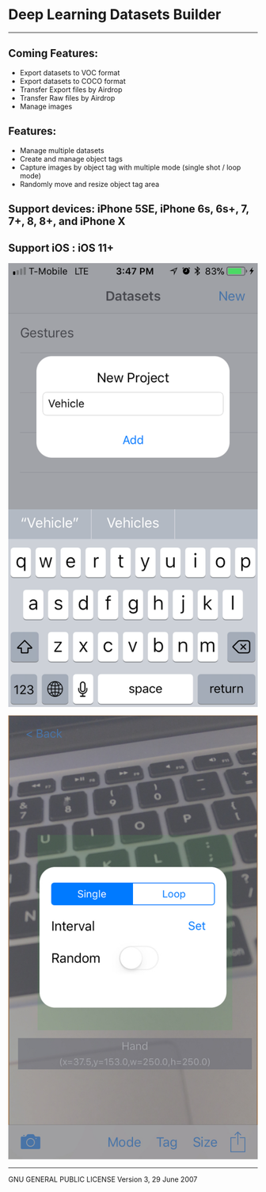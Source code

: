 # Deep Learning Datasets Builder
-----------------------------
## Coming Features:
* Export datasets to VOC format
* Export datasets to COCO format
* Transfer Export files by Airdrop
* Transfer Raw files by Airdrop
* Manage images

## Features:
* Manage multiple datasets
* Create and manage object tags
* Capture images by object tag with multiple mode (single shot / loop mode)
* Randomly move and resize object tag area

## Support devices: iPhone 5SE, iPhone 6s, 6s+, 7, 7+, 8, 8+, and iPhone X
## Support iOS : iOS 11+

![Datasets Builder](https://raw.githubusercontent.com/haikieu/Deep-Learning-Image-Data-Set-Builder/master/App%20ScreenShots/2%20-%20Create%20a%20datasets.PNG "Deep Learning Datasets Builder Screenshots")


![Datasets Builder](https://raw.githubusercontent.com/haikieu/Deep-Learning-Image-Data-Set-Builder/master/App%20ScreenShots/5%20-%20Capture%20mode.jpeg "Deep Learning Datasets Builder Screenshots")

----------------------------
GNU GENERAL PUBLIC LICENSE
Version 3, 29 June 2007

